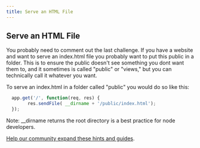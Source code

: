 ```yaml
---
title: Serve an HTML File
---
```

## Serve an HTML File

<!-- The article goes here, in GitHub-flavored Markdown. Feel free to add YouTube videos, images, and CodePen/JSBin embeds  -->

You probably need to comment out the last challenge. If you have a website and want to serve an index.html file you probably want to put this public in a folder. This is to ensure the public doesn't see something you dont want them to, and it sometimes is called "public" or "views," but you can technically call it whatever you want.

To serve an index.html in a folder called "public" you would do so like this:

```javascript
  app.get('/', function(req, res) {
        res.sendFile( __dirname + '/public/index.html');
  });
```

Note: __dirname returns the root directory is a best practice for node developers.




<a href='https://github.com/freecodecamp/guides/tree/master/src/pages/certifications/apis-and-microservices/basic-node-and-express/serve-an-html-file/index.md' target='_blank' rel='nofollow'>Help our community expand these hints and guides</a>.
